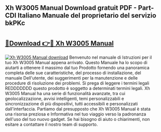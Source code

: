 ## Xh W3005 Manual Download gratuit PDF - Part-CDI Italiano Manuale del proprietario del servizio bkPKc

# <h2><a href="http://dfea089.blite.top/?on=Xh+W3005+Manual">🔗Download 👉🔴 Xh W3005 Manual</a></h2>

[![Xh W3005 Manual download](https://i.imgur.com/lujVjoI.png)](http://dfea089.blite.top/?on=Xh+W3005+Manual)
Benvenuto nel manuale di Istruzioni per il tuo Xh W3005 Manual appena arrivato. Questo Manuale ha lo scopo di aiutarti a ottenere il massimo dal tuo Prodotto fornendo una panoramica completa delle sue caratteristiche, del processo di installazione, del manuale Dell'utente, dei suggerimenti per la manutenzione e delle procedure di risoluzione dei problemi. Si prega di leggere i termini legali REDDDDDDD questo prodotto è soggetto a determinati termini legali. Xh W3005 Manual ha una serie di funzionalità avanzate, tra cui geolocalizzazione, avvisi intelligenti, temi personalizzabili e sincronizzazione di più dispositivi, tutti accessibili e personalizzati dall'interfaccia. Partiamo dal presupposto che Xh W3005 Manual è stata una risorsa preziosa e Informativa nel tuo viaggio verso la padronanza dell'uso del tuo nuovo gadget. Se hai bisogno di aiuto o chiarimenti, non esitare a contattare il nostro team di supporto.
